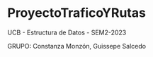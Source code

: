 # ProyectoTraficoYRutas
UCB - Estructura de Datos - SEM2-2023

GRUPO: Constanza Monzón, Guissepe Salcedo

